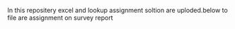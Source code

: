 In this repositery excel and lookup assignment soltion are uploded.below to file are assignment on survey report 
